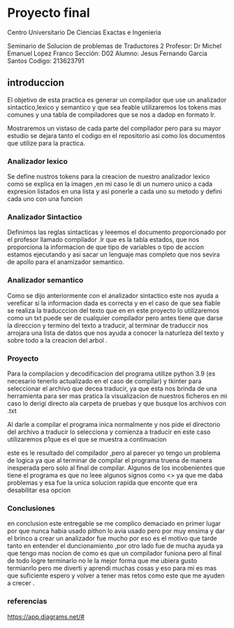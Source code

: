 # Proyecto final

Centro Universitario De Ciencias Exactas e Ingenieria

Seminario de Solucion de problemas de Traductores 2
Profesor: Dr Michel Emanuel Lopez Franco
Sección: D02
Alumno: Jesus Fernando Garcia Santos
Codigo: 213623791

## introduccion
El objetivo de esta practica es generar un compilador que use un analizador sintactico,lexico y semantico y que sea feable utilizaremos los tokens mas comunes y una tabla de compiladores que se nos a dadop en formato lr.

Mostraremos un vistaso de cada parte del compilador pero para su mayor estudio se dejara tanto el codigo en el repositorio asi como los documentos que utilize para la practica.

### Analizador lexico
Se define nustros tokens para la creacion de nuestro analizador lexico como se explica en la imagen ,en mi caso le di un numero unico a cada expresion listados en una lista y asi ponerle a cada uno su metodo  y defini cada uno con una funcion
### Analizador Sintactico
Definimos las reglas sintacticas y leeemos el documento proporcionado por el profesor llamado compilador .lr que es la tabla estados, que nos proporciona la informacion de que tipo de variables o tipo de accion estamos ejecutando y asi sacar un lenguaje mas completo que nos sevira de apollo para el anamizador semantico.
### Analizador semantico
Como se dijo anteriormente con el analizador sintactico este nos ayuda a vereficar si la informacion dada es correcta y en el caso de que sea fiable se realiza la traducccion del texto que en en este proyecto lo utilizaremos como un txt puede ser de cualquier compilador pero antes tiene que darse  la direccion  y termino del texto a traducir, al terminar de traduccir nos arrojara una lista de datos que nos ayuda a conocer la naturleza del texto y  sobre todo a la creacion del arbol .
### Proyecto
Para la compilacion y decodificacion del programa utilize python 3.9 (es necesario tenerlo actualizado en el caso de compilar) y tkinter para seleccionar el archivo que decea traducir, ya que esta nos brinda de una herramienta  para ser mas pratica la visualizacion de nuestros ficheros en mi caso lo derigi directo ala carpeta de pruebas y que busque los archivos con .txt

Al darle a compilar el programa inica normalmente y nos pide el directorio del archivo a traducir lo selecciona y comienza a traducir en este caso utilizaremos p1que es el que se muestra  a continuacion

este es le resultado del compilador ,pero al parecer yo tengo un problema de logica ya que al terminar de compilar el programa truena de manera inesperada pero solo al final de compilar. Algunos de los incobenientes que tiene el programa es que no leee algunos signos como <> ya que me daba problemas  y esa fue la unica solucion rapida que enconte que era desabilitar esa opcion 

### Conclusiones 
en conclusion este entregable se me complico demaciado en primer lugar por que nunca habia usado pithon lo avia usado pero por muy ensima y dar el brinco a crear un analizador fue mucho por eso es el motivo que tarde tanto en entender el duncionamiento ,por otro lado fue de mucha ayuda ya que tengo mas nocion de como es que un compilador funiona pero al final de todo logre terminarlo no le la mejor forma que me ubiera gusto termianrlo pero me diverti y aprendi muchas cosas y eso para mi es mas que suficiente espero y volver a tener mas retos como este que me ayuden a crecer .

### referencias
https://app.diagrams.net/#

